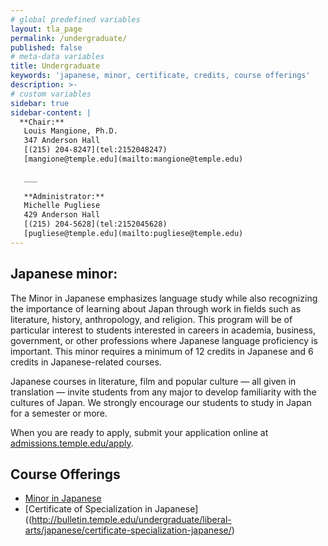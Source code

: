 ```yaml
---
# global predefined variables
layout: tla_page
permalink: /undergraduate/
published: false
# meta-data variables
title: Undergraduate
keywords: 'japanese, minor, certificate, credits, course offerings'
description: >-
# custom variables
sidebar: true
sidebar-content: |
  **Chair:**  
   Louis Mangione, Ph.D.  
   347 Anderson Hall  
   [(215) 204-8247](tel:2152048247)  
   [mangione@temple.edu](mailto:mangione@temple.edu)  
   
   ___
   
   **Administrator:**  
   Michelle Pugliese  
   429 Anderson Hall   
   [(215) 204-5628](tel:2152045628)  
   [pugliese@temple.edu](mailto:pugliese@temple.edu)  
---
```

## Japanese minor:
The Minor in Japanese emphasizes language study while also recognizing the importance of learning about Japan through work in fields such as literature, history, anthropology, and religion. This program will be of particular interest to students interested in careers in academia, business, government, or other professions where Japanese language proficiency is important. This minor requires a minimum of 12 credits in Japanese and 6 credits in Japanese-related courses.

Japanese courses in literature, film and popular culture — all given in translation — invite students from any major to develop familiarity with the cultures of Japan. We strongly encourage our students to study in Japan for a semester or more.

When you are ready to apply, submit your application online at [admissions.temple.edu/apply](admissions.temple.edu/apply).

## Course Offerings
- [Minor in Japanese](http://bulletin.temple.edu/undergraduate/liberal-arts/japanese/minor-japanese/)
- [Certificate of Specialization in Japanese]((http://bulletin.temple.edu/undergraduate/liberal-arts/japanese/certificate-specialization-japanese/)
